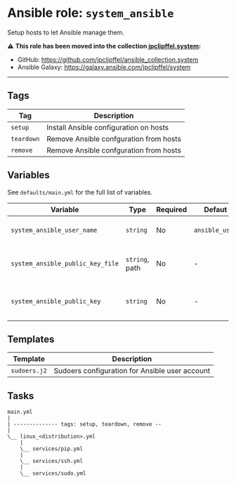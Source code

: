 # Ansible role: `system_ansible`

Setup hosts to let Ansible manage them.

⚠️ **This role has been moved into the collection [jpclipffel.system](https://github.com/jpclipffel/ansible_collection.system):**
* GitHub: https://github.com/jpclipffel/ansible_collection.system
* Ansible Galaxy: https://galaxy.ansible.com/jpclipffel/system

---

## Tags

| Tag        | Description                            |
|------------|----------------------------------------|
| `setup`    | Install Ansible configuration on hosts |
| `teardown` | Remove Ansible confguration from hosts |
| `remove`   | Remove Ansible confguration from hosts |

## Variables

See `defaults/main.yml` for the full list of variables.

| Variable                         | Type           | Required | Defaut         | Description                            |
|----------------------------------|----------------|----------|----------------|----------------------------------------|
| `system_ansible_user_name`       | `string`       | No       | `ansible_user` | Ansible user account                   |
| `system_ansible_public_key_file` | `string`, path | No       | -              | Ansible account public key file (path) |
| `system_ansible_public_key`      | `string`       | No       | -              | Ansible account public key content     |

## Templates

| Template     | Description                                    |
|--------------|------------------------------------------------|
| `sudoers.j2` | Sudoers configuration for Ansible user account |

## Tasks

```text
main.yml
|
| -------------- tags: setup, teardown, remove --
|
\__ linux_<distribution>.yml
    |
    \__ services/pip.yml
    |
    \__ services/ssh.yml
    |
    \__ services/sudo.yml
```
